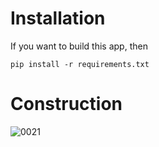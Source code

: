 # Installation
If you want to build this app, then
```
pip install -r requirements.txt
```

# Construction
![0021](https://user-images.githubusercontent.com/32546264/131172757-69eb661f-4974-466c-a601-a6e4a22680f9.jpg)